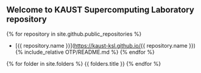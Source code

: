 ## Welcome to KAUST Supercomputing Laboratory repository

{% for repository in site.github.public_repositories %}
  * [{{ repository.name }}](https://kaust-ksl.github.io/{{ repository.name }})
  {% include_relative OTP/README.md %}
{% endfor %}

{% for folder in site.folders %}
   {{ folders.title }}
{% endfor %}
